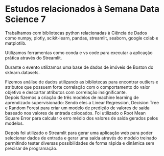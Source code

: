 # Estudos relacionados à Semana Data Science 7  
Trabalhamos com bibliotecas python relacionadas à Ciência de Dados como numpy, plotly, scikit-learn, pandas, streamlit, seaborn, google colab e matplotlib.  

Utilizamos ferramentas como conda e vs code para executar a aplicação prática através do Streamlit.  

Durante o evento utilizamos uma base de dados de imóveis de Boston do sklearn.datasets.  

Fizemos análise de dados utilizando as bibliotecas para encontrar outliers e atributos que possuem forte correlação com o comportamento do valor objetivo e descartar atributos com correlação insignificante.  
Depois fizemos a criação de três modelos de machine learning de aprendizado supervisionado: Sendo eles a Linear Regression, Decision Tree e Random Forest para criar um modelo de predição de valores de saída baseado nos valores de entrada colocados. Foi utilizado o Root Mean Square Error para calcular o erro médio dos valores de saída gerados pelos modelos.

Depois foi utilizado o Streamlit para gerar uma aplicação web para poder selecionar dados de entrada e gerar uma saída através do modelo treinado permitindo testar diversas possibilidades de forma rápida e dinâmica sem precisar de programação.



